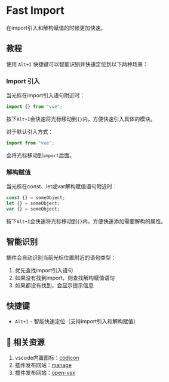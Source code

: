# Fast Import

在import引入和解构赋值的时候更加快速。

## 教程

使用 `Alt+I` 快捷键可以智能识别并快速定位到以下两种场景：

### Import 引入

当光标在import引入语句附近时：

```javascript
import {} from "vue";
```

按下`Alt+I`会快速将光标移动到`{}`内，方便快速引入具体的模块。

对于默认引入方式：

```javascript
import from "vue";
```

会将光标移动到`import`后面。

### 解构赋值

当光标在const、let或var解构赋值语句附近时：

```javascript
const {} = someObject;
let {} = someObject;
var {} = someObject;
```

按下`Alt+I`会快速将光标移动到`{}`内，方便快速添加需要解构的属性。

## 智能识别

插件会自动识别当前光标位置附近的语句类型：

1. 优先查找import引入语句
2. 如果没有找到import，则查找解构赋值语句
3. 如果都没有找到，会显示提示信息

## 快捷键

- `Alt+I` - 智能快速定位（支持import引入和解构赋值）

## 🔗 相关资源

1. vscode内置图标：[codicon](https://microsoft.github.io/vscode-codicons/dist/codicon.html)
2. 插件发布网站：[manage](https://marketplace.visualstudio.com/manage)
3. 插件发布网站：[open-vsx](https://open-vsx.org/user-settings/extensions)
